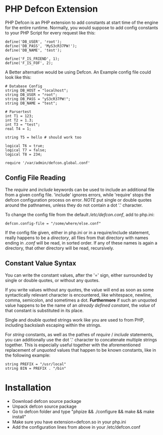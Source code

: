 PHP Defcon Extension
====================

PHP Defcon is an PHP extension to add constants at start time of the engine for the entire runtime.
Normally, you would suppose to add config constants to your PHP Script for every request like this:

	define('DB_USER', 'root');
	define('DB_PASS', 'MyS3cR37PW!');
	define('DB_NAME', 'test');

	define('F_IS_FRIEND', 1);
	define('F_IS_FOF', 2);

A Better alternative would be using Defcon. An Example config file could look like this:

	# Database Config
	string DB_HOST = "localhost";
	string DB_USER = "root";
	string DB_PASS = "yS3cR37PW!";
	string DB_NAME = "test";

	# Parsertest
	int T1 = 123;
	int T2 = 1.3;
	int T3 = "test";
	real T4 = 1;

	string T5 = hello # should work too

	logical T6 = true;
	logical T7 = false;
	logical T8 = 234;

	require '/var/admin/defcon.global.conf'

Config File Reading
-------------------

The *require* and *include* keywords can be used to include an additional
file from a given config file. 'include' ignores errors, while 'require'
stops the defcon configuration process on error. *NOTE* put single or double
quotes around the pathnames, unless they do not contain a dot '.' character.

To change the config file from the default */etc/defcon.conf*, add to php.ini:

	defcon.config-file = "/some/where/else.conf"

If the config file given, either in php.ini or in a require/include
statement, really happens to be a *directory*, all files from that
directory with names ending in *.conf* will be read, in sorted order.
If any of these names is again a directory, that other directory
will be read, recursively.

Constant Value Syntax
---------------------

You can write the constant values, after the '=' sign, either surrounded
by single or double quotes, or without any quotes.

If you write values without any quotes, the value will end as soon as some
syntactically relevant character is encountered, like whitespace, newline,
comma, semicolon, and sometimes a dot. **Furthermore** if such an unquoted
value happens to be the name of an *already defined constant*, the *value*
of that constant is substituted in its place.

Single and double quoted strings work like you are used to from PHP,
including backslash escaping within the strings.

For *string* constants, as well as the pathes of *require* / *include*
statements, you can additionally use the dot '.' character to concatenate
multiple strings together. This is especially useful together with the
aforementioned replacement of *unquoted* values that happen to be known
constants, like in the following example:

	string PREFIX = "/usr/local"
	string BIN = PREFIX . "/bin"

Installation
============

* Download defcon source package
* Unpack defcon source package
* Go to defcon folder and type "phpize && ./configure && make && make install"
* Make sure you have extension=defcon.so in your php.ini
* Add the configuration lines from above in your /etc/defcon.conf

